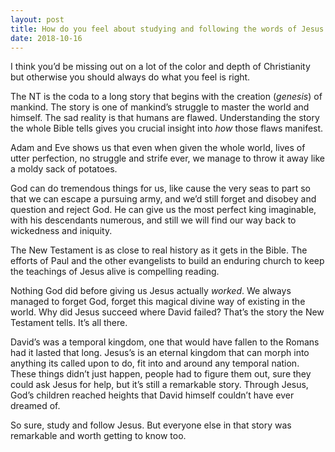 ```yaml
---
layout: post
title: How do you feel about studying and following the words of Jesus only as opposed to the entire New Testament?
date: 2018-10-16
---
```


<p>I think you’d be missing out on a lot of the color and depth of Christianity but otherwise you should always do what you feel is right.</p><p>The NT is the coda to a long story that begins with the creation (<i>genesis</i>) of mankind. The story is one of mankind’s struggle to master the world and himself. The sad reality is that humans are flawed. Understanding the story the whole Bible tells gives you crucial insight into <i>how</i> those flaws manifest.</p><p>Adam and Eve shows us that even when given the whole world, lives of utter perfection, no struggle and strife ever, we manage to throw it away like a moldy sack of potatoes.</p><p>God can do tremendous things for us, like cause the very seas to part so that we can escape a pursuing army, and we’d still forget and disobey and question and reject God. He can give us the most perfect king imaginable, with his descendants numerous, and still we will find our way back to wickedness and iniquity.</p><p>The New Testament is as close to real history as it gets in the Bible. The efforts of Paul and the other evangelists to build an enduring church to keep the teachings of Jesus alive is compelling reading.</p><p>Nothing God did before giving us Jesus actually <i>worked</i>. We always managed to forget God, forget this magical divine way of existing in the world. Why did Jesus succeed where David failed? That’s the story the New Testament tells. It’s all there.</p><p>David’s was a temporal kingdom, one that would have fallen to the Romans had it lasted that long. Jesus’s is an eternal kingdom that can morph into anything its called upon to do, fit into and around any temporal nation. These things didn’t just happen, people had to figure them out, sure they could ask Jesus for help, but it’s still a remarkable story. Through Jesus, God’s children reached heights that David himself couldn’t have ever dreamed of.</p><p>So sure, study and follow Jesus. But everyone else in that story was remarkable and worth getting to know too.</p>
